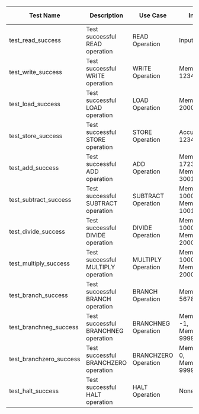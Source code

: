 | Test Name                  | Description                              | Use Case                | Inputs                          | Expected Outputs               | Success Criteria                        |
|----------------------------|------------------------------------------|-------------------------|---------------------------------|---------------------------------|-----------------------------------------|
| test_read_success          | Test successful READ operation           | READ Operation          | Input: '1001'                   | Memory[1]: 1001                 | Memory[1] is 1001                       |
| test_write_success         | Test successful WRITE operation          | WRITE Operation         | Memory[0]: 1234                 | Output: '1234'                  | Output contains '1234'                  |
| test_load_success          | Test successful LOAD operation           | LOAD Operation          | Memory[0]: 2000                 | Accumulator: 2000               | Accumulator is 2000                     |
| test_store_success         | Test successful STORE operation          | STORE Operation         | Accumulator: 1234               | Memory[0]: 1234                 | Memory[0] is 1234                       |
| test_add_success           | Test successful ADD operation            | ADD Operation           | Memory[0]: 1723, Memory[1]: 3001| Accumulator: 5001               | Accumulator is 5001                     |
| test_subtract_success      | Test successful SUBTRACT operation       | SUBTRACT Operation      | Memory[0]: 1000, Memory[1]: 1001| Accumulator: 1                  | Accumulator is 1                        |
| test_divide_success        | Test successful DIVIDE operation         | DIVIDE Operation        | Memory[0]: 1000, Memory[1]: 2000| Accumulator: 1                  | Accumulator is 1                        |
| test_multiply_success      | Test successful MULTIPLY operation       | MULTIPLY Operation      | Memory[0]: 1000, Memory[1]: 2000| Accumulator: 1000000            | Accumulator is 1000000                  |
| test_branch_success        | Test successful BRANCH operation         | BRANCH Operation        | Memory[1]: 5678                 | Output: '5678'                  | Output contains '5678'                  |
| test_branchneg_success     | Test successful BRANCHNEG operation      | BRANCHNEG Operation     | Memory[0]: -1, Memory[2]: 9999  | Output: '9999'                  | Output contains '9999'                  |
| test_branchzero_success    | Test successful BRANCHZERO operation     | BRANCHZERO Operation    | Memory[0]: 0, Memory[2]: 9999   | Output: '9999'                  | Output contains '9999'                  |
| test_halt_success          | Test successful HALT operation           | HALT Operation          | None                            | Running: False                  | `self.running` is False                 |
